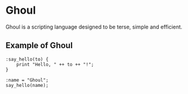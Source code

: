 # Ghoul

Ghoul is a scripting language designed to be terse, simple and efficient.

## Example of Ghoul

```
:say_hello(to) {
    print "Hello, " ++ to ++ "!";
}

:name = "Ghoul";
say_hello(name);
```


